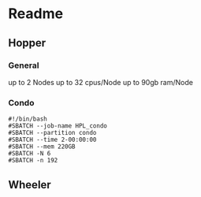# Readme

## Hopper ##

### General ###
up to 2 Nodes
up to 32 cpus/Node 
up to 90gb ram/Node

### Condo ###
	#!/bin/bash
	#SBATCH --job-name HPL_condo
	#SBATCH --partition condo
	#SBATCH --time 2-00:00:00
	#SBATCH --mem 220GB
	#SBATCH -N 6
	#SBATCH -n 192

## Wheeler ## 
